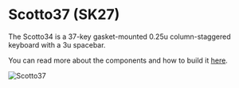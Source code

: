 # Scotto37 (SK27)

The Scotto34 is a 37-key gasket-mounted 0.25u column-staggered keyboard with a 3u spacebar.

You can read more about the components and how to build it [here](https://scottokeebs.com/blogs/keyboards/Scotto37-handwired-keyboard).

![Scotto37](https://github.com/joe-scotto/scottokeebs/assets/8194147/790f1676-ab2d-4bed-b464-28345f9201ab)
